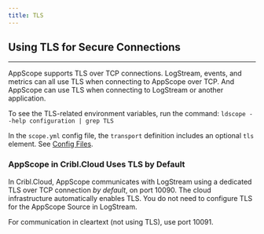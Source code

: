 ```yaml
---
title: TLS
---
```


## Using TLS for Secure Connections
---

AppScope supports TLS over TCP connections. LogStream, events, and metrics can all use TLS when connecting to AppScope over TCP. And AppScope can use TLS when connecting to LogStream or another application.

To see the TLS-related environment variables, run the command: `ldscope --help configuration | grep TLS`

In the `scope.yml` config file, the `transport` definition includes an optional `tls` element. See [Config Files](/docs/config-files).

### AppScope in Cribl.Cloud Uses TLS by Default

In Cribl.Cloud, AppScope communicates with LogStream using a dedicated TLS over TCP connection *by default*, on port 10090. The cloud infrastructure automatically enables TLS. You do not need to configure TLS for the AppScope Source in LogStream.

For communication in cleartext (not using TLS), use port 10091. 
